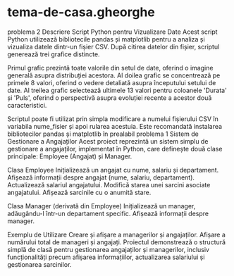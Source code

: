 # tema-de-casa.gheorghe
problema 2
Descriere Script Python pentru Vizualizare Date
Acest script Python utilizează bibliotecile pandas și matplotlib pentru a analiza și vizualiza datele dintr-un fișier CSV. După citirea datelor din fișier, scriptul generează trei grafice distincte.

Primul grafic prezintă toate valorile din setul de date, oferind o imagine generală asupra distribuției acestora. Al doilea grafic se concentrează pe primele 8 valori, oferind o vedere detaliată asupra începutului setului de date. Al treilea grafic selectează ultimele 13 valori pentru coloanele 'Durata' și 'Puls', oferind o perspectivă asupra evoluției recente a acestor două caracteristici.

Scriptul poate fi utilizat prin simpla modificare a numelui fișierului CSV în variabila nume_fisier și apoi rularea acestuia. Este recomandată instalarea bibliotecilor pandas și matplotlib în prealabil
problema 1
Sistem de Gestionare a Angajaților
Acest proiect reprezintă un sistem simplu de gestionare a angajaților, implementat în Python, care definește două clase principale: Employee (Angajat) și Manager.

Clasa Employee
Inițializează un angajat cu nume, salariu și departament.
Afișează informații despre angajat (nume, salariu, departament).
Actualizează salariul angajatului.
Modifică starea unei sarcini asociate angajatului.
Afișează sarcinile cu o anumită stare.

Clasa Manager (derivată din Employee)
Inițializează un manager, adăugându-l într-un departament specific.
Afișează informații despre manager.

Exemplu de Utilizare
Creare și afișare a managerilor și angajaților.
Afișare a numărului total de manageri și angajați.
Proiectul demonstrează o structură simplă de clasă pentru gestionarea angajaților și managerilor, inclusiv funcționalități precum afișarea informațiilor, actualizarea salariului și gestionarea sarcinilor.
